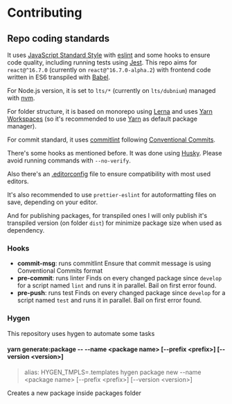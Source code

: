# Contributing

## Repo coding standards

It uses [JavaScript Standard Style](https://standardjs.com/) with [eslint](https://eslint.org/) and some hooks to ensure code quality, including running tests using [Jest](https://jestjs.io/). This repo aims for `react@^16.7.0` (currently on `react@^16.7.0-alpha.2`) with frontend code written in ES6 transpiled with [Babel](https://babeljs.io/).

For Node.js version, it is set to `lts/*` (currently on `lts/dubnium`) managed with [nvm](https://github.com/creationix/nvm).

For folder structure, it is based on monorepo using [Lerna](https://lernajs.io/) and uses [Yarn Workspaces](https://yarnpkg.com/lang/en/docs/workspaces/) (so it's recommended to use [Yarn](https://yarnpkg.com/) as default package manager).

For commit standard, it uses [commitlint](https://marionebl.github.io/commitlint/) following [Conventional Commits](https://www.conventionalcommits.org/).

There's some hooks as mentioned before. It was done using [Husky](https://github.com/typicode/husky). Please avoid running commands with `--no-verify`.

Also there's an [.editorconfig](https://editorconfig.org/) file to ensure compatibility with most used editors.

It's also recommended to use `prettier-eslint` for autoformatting files on save, depending on your editor.

And for publishing packages, for transpiled ones I will only publish it's transpiled version (on folder `dist`) for minimize package size when used as dependency.

### Hooks

- **commit-msg**: runs commitlint
  Ensure that commit message is using Conventional Commits format
- **pre-commit**: runs linter
  Finds on every changed package since `develop` for a script named `lint` and runs it in parallel. Bail on first error found.
- **pre-push**: runs test
  Finds on every changed package since `develop` for a script named `test` and runs it in parallel. Bail on first error found.

### Hygen

This repository uses hygen to automate some tasks

#### **yarn generate:package -- --name &lt;package name&gt; [--prefix &lt;prefix&gt;] [--version &lt;version&gt;]**

> alias: HYGEN_TMPLS=.templates hygen package new --name &lt;package name&gt; [--prefix &lt;prefix&gt;] [--version &lt;version&gt;]

Creates a new package inside packages folder
